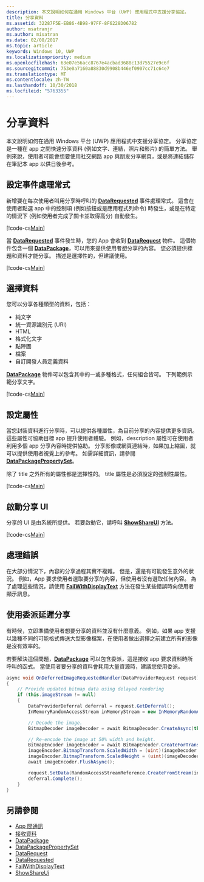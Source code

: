 ```yaml
---
description: 本文說明如何在通用 Windows 平台 (UWP) 應用程式中支援分享協定。
title: 分享資料
ms.assetid: 32287F5E-EB86-4B98-97FF-8F6228D06782
author: msatranjr
ms.author: misatran
ms.date: 02/08/2017
ms.topic: article
keywords: Windows 10, UWP
ms.localizationpriority: medium
ms.openlocfilehash: 63e07e56acc8767e4acbad3688c13d75527e9c6f
ms.sourcegitcommit: 753e0a7160a88830d9908b446ef0907cc71c64e7
ms.translationtype: MT
ms.contentlocale: zh-TW
ms.lasthandoff: 10/30/2018
ms.locfileid: "5763355"
---
```

# <a name="share-data"></a>分享資料


本文說明如何在通用 Windows 平台 (UWP) 應用程式中支援分享協定。 分享協定是一種在 app 之間快速分享資料 (例如文字、連結，照片和影片) 的簡單方法。 舉例來說，使用者可能會想要使用社交網路 app 與朋友分享網頁，或是將連結儲存在筆記本 app 以供日後參考。

## <a name="set-up-an-event-handler"></a>設定事件處理常式

新增要在每次使用者叫用分享時呼叫的 [**DataRequested**](https://msdn.microsoft.com/library/windows/apps/Windows.ApplicationModel.DataTransfer.DataTransferManager.DataRequested) 事件處理常式。 這會在使用者點選 app 中的控制項 (例如按鈕或是應用程式列命令) 時發生，或是在特定的情況下 (例如使用者完成了關卡並取得高分) 自動發生。

[!code-cs[Main](./code/share_data/cs/MainPage.xaml.cs#SnippetPrepareToShare)]

當 [**DataRequested**](https://msdn.microsoft.com/library/windows/apps/Windows.ApplicationModel.DataTransfer.DataTransferManager.DataRequested) 事件發生時，您的 App 會收到 [**DataRequest**](https://msdn.microsoft.com/library/windows/apps/Windows.ApplicationModel.DataTransfer.DataRequest) 物件。 這個物件包含一個 [**DataPackage**](https://msdn.microsoft.com/library/windows/apps/Windows.ApplicationModel.DataTransfer.DataPackage)，可以用來提供使用者想分享的內容。 您必須提供標題和資料才能分享。 描述是選擇性的，但建議使用。

[!code-cs[Main](./code/share_data/cs/MainPage.xaml.cs#SnippetCreateRequest)]

## <a name="choose-data"></a>選擇資料

您可以分享各種類型的資料，包括：

-   純文字
-   統一資源識別元 (URI)
-   HTML
-   格式化文字
-   點陣圖
-   檔案
-   自訂開發人員定義資料

[**DataPackage**](https://msdn.microsoft.com/library/windows/apps/Windows.ApplicationModel.DataTransfer.DataPackage) 物件可以包含其中的一或多種格式，任何組合皆可。 下列範例示範分享文字。

[!code-cs[Main](./code/share_data/cs/MainPage.xaml.cs#SnippetSetContent)]

## <a name="set-properties"></a>設定屬性

當您封裝資料進行分享時，可以提供各種屬性，為目前分享的內容提供更多資訊。 這些屬性可協助目標 app 提升使用者體驗。 例如，description 屬性可在使用者利用多個 app 分享內容時提供協助。 分享影像或網頁連結時，如果加上縮圖，就可以提供使用者視覺上的參考。 如需詳細資訊，請參閱 [**DataPackagePropertySet**](https://msdn.microsoft.com/library/windows/apps/Windows.ApplicationModel.DataTransfer.DataPackagePropertySet)。

除了 title 之外所有的屬性都是選擇性的。 title 屬性是必須設定的強制性屬性。

[!code-cs[Main](./code/share_data/cs/MainPage.xaml.cs#SnippetSetProperties)]

## <a name="launch-the-share-ui"></a>啟動分享 UI

分享的 UI 是由系統所提供。 若要啟動它，請呼叫 [**ShowShareUI**](https://msdn.microsoft.com/library/windows/apps/Windows.ApplicationModel.DataTransfer.DataTransferManager.ShowShareUI) 方法。

[!code-cs[Main](./code/share_data/cs/MainPage.xaml.cs#SnippetShowUI)]

## <a name="handle-errors"></a>處理錯誤

在大部分情況下，內容的分享過程其實不複雜。 但是，還是有可能發生意外的狀況。 例如，App 要求使用者選取要分享的內容，但使用者沒有選取任何內容。 為了處理這些情況，請使用 [**FailWithDisplayText**](https://msdn.microsoft.com/library/windows/apps/Windows.ApplicationModel.DataTransfer.DataRequest.FailWithDisplayText(System.String)) 方法在發生某些錯誤時向使用者顯示訊息。

## <a name="delay-share-with-delegates"></a>使用委派延遲分享

有時候，立即準備使用者想要分享的資料並沒有什麼意義。 例如，如果 app 支援以幾種不同的可能格式傳送大型影像檔案，在使用者做出選擇之前建立所有的影像是沒有效率的。

若要解決這個問題，[**DataPackage**](https://msdn.microsoft.com/library/windows/apps/Windows.ApplicationModel.DataTransfer.DataPackage) 可以包含委派，這是接收 app 要求資料時所呼叫的函式。 當使用者要分享的資料會耗用大量資源時，建議您使用委派。

<!-- For some reason, this snippet was inline in the WDCML topic. Suggest moving to VS project with rest of snippets. -->
```cs
async void OnDeferredImageRequestedHandler(DataProviderRequest request)
{
    // Provide updated bitmap data using delayed rendering
    if (this.imageStream != null)
    {
        DataProviderDeferral deferral = request.GetDeferral();
        InMemoryRandomAccessStream inMemoryStream = new InMemoryRandomAccessStream();

        // Decode the image.
        BitmapDecoder imageDecoder = await BitmapDecoder.CreateAsync(this.imageStream);

        // Re-encode the image at 50% width and height.
        BitmapEncoder imageEncoder = await BitmapEncoder.CreateForTranscodingAsync(inMemoryStream, imageDecoder);
        imageEncoder.BitmapTransform.ScaledWidth = (uint)(imageDecoder.OrientedPixelHeight * 0.5);
        imageEncoder.BitmapTransform.ScaledHeight = (uint)(imageDecoder.OrientedPixelHeight * 0.5);
        await imageEncoder.FlushAsync();

        request.SetData(RandomAccessStreamReference.CreateFromStream(inMemoryStream));
        deferral.Complete();
    }
}
```

## <a name="see-also"></a>另請參閱 

* [App 間通訊](index.md)
* [接收資料](receive-data.md)
* [DataPackage](https://msdn.microsoft.com/library/windows/apps/windows.applicationmodel.datatransfer.datapackage.aspx)
* [DataPackagePropertySet](https://msdn.microsoft.com/library/windows/apps/windows.applicationmodel.datatransfer.datapackagepropertyset.aspx)
* [DataRequest](https://msdn.microsoft.com/library/windows/apps/windows.applicationmodel.datatransfer.datarequest.aspx)
* [DataRequested](https://msdn.microsoft.com/library/windows/apps/windows.applicationmodel.datatransfer.datatransfermanager.datarequested.aspx)
* [FailWithDisplayText](https://msdn.microsoft.com/library/windows/apps/windows.applicationmodel.datatransfer.datarequest.failwithdisplaytext.aspx)
* [ShowShareUi](https://msdn.microsoft.com/library/windows/apps/windows.applicationmodel.datatransfer.datatransfermanager.showshareui.aspx)
 

